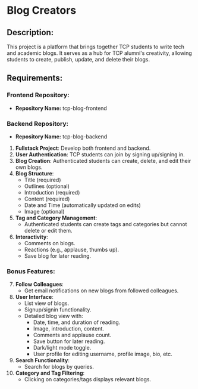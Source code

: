 # Blog Creators

## Description:
This project is a platform that brings together TCP students to write tech and academic blogs. It serves as a hub for TCP alumni's creativity, allowing students to create, publish, update, and delete their blogs.

## Requirements:
### Frontend Repository:
- **Repository Name:** tcp-blog-frontend

### Backend Repository:
- **Repository Name:** tcp-blog-backend

1. **Fullstack Project**: Develop both frontend and backend.
2. **User Authentication**: TCP students can join by signing up/signing in.
3. **Blog Creation**: Authenticated students can create, delete, and edit their own blogs.
4. **Blog Structure**:
   - Title (required)
   - Outlines (optional)
   - Introduction (required)
   - Content (required)
   - Date and Time (automatically updated on edits)
   - Image (optional)
5. **Tag and Category Management**:
   - Authenticated students can create tags and categories but cannot delete or edit them.
6. **Interactivity**:
   - Comments on blogs.
   - Reactions (e.g., applause, thumbs up).
   - Save blog for later reading.
   
### Bonus Features:
7. **Follow Colleagues**:
   - Get email notifications on new blogs from followed colleagues.
8. **User Interface**:
   - List view of blogs.
   - Signup/signin functionality.
   - Detailed blog view with:
     - Date, time, and duration of reading.
     - Image, introduction, content.
     - Comments and applause count.
     - Save button for later reading.
     - Dark/light mode toggle.
     - User profile for editing username, profile image, bio, etc.
9. **Search Functionality**:
   - Search for blogs by queries.
10. **Category and Tag Filtering**:
    - Clicking on categories/tags displays relevant blogs.

